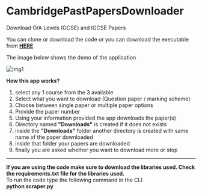 # CambridgePastPapersDownloader
Download O/A Levels (GCSE) and IGCSE Papers

You can clone or download the code or you can download the executable from <b><a href="https://drive.google.com/file/d/1UCA0ZxL76QGgPL5CKveVNdJMUXhFfkWB/view?usp=sharing">HERE</a></b>

The image below shows the demo of the application

![img1](https://user-images.githubusercontent.com/49620321/67022963-76241d00-f11b-11e9-98f5-895eeaa0cfb8.jpg)


<b style="font-size=30">How this app works?</b>
  1) select any 1 course from the 3 available
  2) Select what you want to download (Question paper / marking scheme)
  3) Choose between single paper or multiple paper options 
  4) Provide the paper number 
  5) Using your information provided the app downloads the paper(s)
  6) Directory named <b>"Downloads"</b> is created if it does not exists
  7) inside the <b>"Downloads"</b> folder another directory is created with same name of the paper      downloaded
  8) inside that folder your papers are downloaded
  9) finally you are asked whether you want to download more or stop 
  
<hr>
  
<b>If you are using the code make sure to download the libraries used. Check the requirements.txt file for the libraries used.</b>
<br>
To run the code type the following command in the CLI
<br>
<b>python scraper.py</b>
